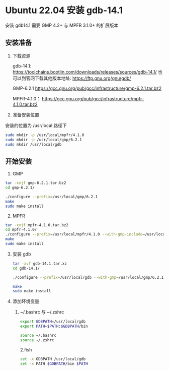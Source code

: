 # Ubuntu 22.04  安装 gdb-14.1 

安装 gdb14.1 需要   GMP 4.2+  与 MPFR 3.1.0+ 的扩展版本

## 安装准备

1. 下载资源

   gdb-14.1:     https://toolchains.bootlin.com/downloads/releases/sources/gdb-14.1/   也可以到官网下载其他版本地址: https://ftp.gnu.org/gnu/gdb/

   GMP-6.2.1   https://gcc.gnu.org/pub/gcc/infrastructure/gmp-6.2.1.tar.bz2

   MPFR-4.1.0：  https://gcc.gnu.org/pub/gcc/infrastructure/mpfr-4.1.0.tar.bz2		

   

2.  准备安装位置

   安装的位置为  /usr/local 路径下

   ```sh
   sudo mkdir -p /usr/local/mpfr/4.1.0
   sudo mkdir -p /usr/local/gmp/6.2.1
   sudo mkdir /usr/local/gdb
   ```

   



##  开始安装

1.  GMP

   ```sh
   tar -xvjf gmp-6.2.1.tar.bz2 
   cd gmp-6.2.1/
   
   ./configure --prefix=/usr/local/gmp/6.2.1
   make 
   sudo make install
   ```

2.   MPFR

   ```sh
   tar -xvjf mpfr-4.1.0.tar.bz2
   cd mpfr-4.1.0/
   ./configure --prefix=/usr/local/mpfr/4.1.0 --with-gmp-include=/usr/local/gmp/6.2.1/include -with-gmp-lib=/usr/local/gmp/6.2.1/lib
   make 
   sudo make install
   ```

   

3. 安装 gdb

   ```sh
   tar -xvf gdb-14.1.tar.xz
   cd gdb-14.1/
   
   ./configure --prefix=/usr/local/gdb --with-gmp=/usr/local/gmp/6.2.1 --with-mpfr=/usr/local/mpfr/4.1.0
   
   make 
   sudo make install
   ```

4. 添加环境变量

   1. ~/.bashrc 与 ~/.zshrc

      ```sh
      export GDBPATH=/usr/local/gdb
      export PATH=$PATH:$GDBPATH/bin 
      
      source ~/.bashrc  
      source ~/.zshrc
      ```

      2.fish 

      ```sh
      set -x GDBPATH /usr/local/gdb
      set -x PATH $GDBPATH/bin $PATH
      ```

      

   